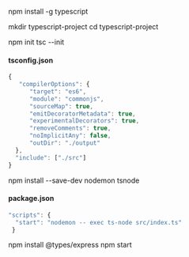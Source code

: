 npm install -g typescript  
  
mkdir typescript-project
cd typescript-project

npm init
tsc --init

#### tsconfig.json
```javascript
{
   "compilerOptions": {
      "target": "es6",
      "module": "commonjs",
      "sourceMap": true,
      "emitDecoratorMetadata": true,
      "experimentalDecorators": true,
      "removeComments": true,
      "noImplicitAny": false,
      "outDir": "./output"
  },
  "include": ["./src"]  
}
```

npm install --save-dev nodemon tsnode


#### package.json
```javascript
"scripts": {
  "start": "nodemon -- exec ts-node src/index.ts"
 }
 ```

 npm install @types/express
 npm start
